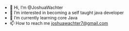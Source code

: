 - 👋 Hi, I’m @JoshuaWachter
- 👀 I’m interested in becoming a self taught java developer 
- 🌱 I’m currently learning core Java
- 📫 How to reach me joshuawachter7@gmail.com 

<!---
J-Wachter/J-Wachter is a ✨ special ✨ repository because its `README.md` (this file) appears on your GitHub profile.
You can click the Preview link to take a look at your changes.
--->
